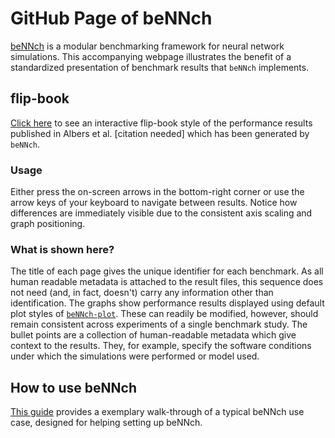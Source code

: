 <!-- 
beNNch - Unified execution, collection, analysis and
comparison of neural network simulation benchmarks.
Copyright (C) 2021 Forschungszentrum Juelich GmbH, INM-6

This program is free software: you can redistribute it and/or modify it under
the terms of the GNU General Public License as published by the Free Software
Foundation, either version 3 of the License, or (at your option) any later
version.
This program is distributed in the hope that it will be useful, but WITHOUT ANY
WARRANTY; without even the implied warranty of MERCHANTABILITY or FITNESS FOR A
PARTICULAR PURPOSE. See the GNU General Public License for more details.
You should have received a copy of the GNU General Public License along with
this program. If not, see <https://www.gnu.org/licenses/>.

SPDX-License-Identifier: GPL-3.0-or-later
-->

# GitHub Page of beNNch

[beNNch](https://github.com/INM-6/beNNch) is a modular benchmarking framework for neural network simulations. This accompanying webpage illustrates the benefit of a standardized presentation of benchmark results that `beNNch` implements. 

## flip-book

[Click here](./flipbook.html) to see an interactive flip-book style of the performance results published in Albers et al. [citation needed] which has been generated by `beNNch`.

### Usage

Either press the on-screen arrows in the bottom-right corner or use the arrow keys of your keyboard to navigate between results. Notice how differences are immediately visible due to the consistent axis scaling and graph positioning.

### What is shown here?

The title of each page gives the unique identifier for each benchmark. As all human readable metadata is attached to the result files, this sequence does not need (and, in fact, doesn't) carry any information other than identification.
The graphs show performance results displayed using default plot styles of [`beNNch-plot`](https://github.com/INM-6/beNNch-plot). These can readily be modified, however, should remain consistent across experiments of a single benchmark study.
The bullet points are a collection of human-readable metadata which give context to the results. They, for example, specify the software conditions under which the simulations were performed or model used.

## How to use beNNch

[This guide](./walk-through.html) provides a exemplary walk-through of a typical beNNch use case, designed for helping setting up beNNch.